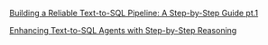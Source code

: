 
[Building a Reliable Text-to-SQL Pipeline: A Step-by-Step Guide pt.1](https://arslanshahid-1997.medium.com/building-a-reliable-text-to-sql-pipeline-a-step-by-step-guide-pt-1-9041b0777a77)

[Enhancing Text-to-SQL Agents with Step-by-Step Reasoning](https://yia333.medium.com/implementing-reasoning-in-text-to-sql-agents-f979331176b4)
